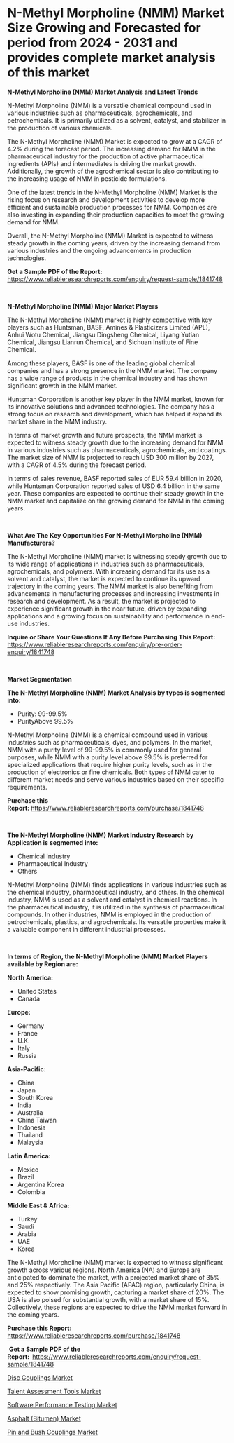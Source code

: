 <p><h1>N-Methyl Morpholine (NMM) Market Size Growing and Forecasted for period from 2024 - 2031 and provides complete market analysis of this market</h1></p><p><strong>N-Methyl Morpholine (NMM) Market Analysis and Latest Trends</strong></p>
<p><p>N-Methyl Morpholine (NMM) is a versatile chemical compound used in various industries such as pharmaceuticals, agrochemicals, and petrochemicals. It is primarily utilized as a solvent, catalyst, and stabilizer in the production of various chemicals.</p><p>The N-Methyl Morpholine (NMM) Market is expected to grow at a CAGR of 4.2% during the forecast period. The increasing demand for NMM in the pharmaceutical industry for the production of active pharmaceutical ingredients (APIs) and intermediates is driving the market growth. Additionally, the growth of the agrochemical sector is also contributing to the increasing usage of NMM in pesticide formulations.</p><p>One of the latest trends in the N-Methyl Morpholine (NMM) Market is the rising focus on research and development activities to develop more efficient and sustainable production processes for NMM. Companies are also investing in expanding their production capacities to meet the growing demand for NMM.</p><p>Overall, the N-Methyl Morpholine (NMM) Market is expected to witness steady growth in the coming years, driven by the increasing demand from various industries and the ongoing advancements in production technologies.</p></p>
<p><strong>Get a Sample PDF of the Report:&nbsp;</strong> <a href="https://www.reliableresearchreports.com/enquiry/request-sample/1841748">https://www.reliableresearchreports.com/enquiry/request-sample/1841748</a></p>
<p>&nbsp;</p>
<p><strong>N-Methyl Morpholine (NMM) Major Market Players</strong></p>
<p><p>The N-Methyl Morpholine (NMM) market is highly competitive with key players such as Huntsman, BASF, Amines & Plasticizers Limited (APL), Anhui Wotu Chemical, Jiangsu Dingsheng Chemical, Liyang Yutian Chemical, Jiangsu Lianrun Chemical, and Sichuan Institute of Fine Chemical.</p><p>Among these players, BASF is one of the leading global chemical companies and has a strong presence in the NMM market. The company has a wide range of products in the chemical industry and has shown significant growth in the NMM market.</p><p>Huntsman Corporation is another key player in the NMM market, known for its innovative solutions and advanced technologies. The company has a strong focus on research and development, which has helped it expand its market share in the NMM industry.</p><p>In terms of market growth and future prospects, the NMM market is expected to witness steady growth due to the increasing demand for NMM in various industries such as pharmaceuticals, agrochemicals, and coatings. The market size of NMM is projected to reach USD 300 million by 2027, with a CAGR of 4.5% during the forecast period.</p><p>In terms of sales revenue, BASF reported sales of EUR 59.4 billion in 2020, while Huntsman Corporation reported sales of USD 6.4 billion in the same year. These companies are expected to continue their steady growth in the NMM market and capitalize on the growing demand for NMM in the coming years.</p></p>
<p>&nbsp;</p>
<p><strong>What Are The Key Opportunities For N-Methyl Morpholine (NMM) Manufacturers?</strong></p>
<p><p>The N-Methyl Morpholine (NMM) market is witnessing steady growth due to its wide range of applications in industries such as pharmaceuticals, agrochemicals, and polymers. With increasing demand for its use as a solvent and catalyst, the market is expected to continue its upward trajectory in the coming years. The NMM market is also benefiting from advancements in manufacturing processes and increasing investments in research and development. As a result, the market is projected to experience significant growth in the near future, driven by expanding applications and a growing focus on sustainability and performance in end-use industries.</p></p>
<p><strong>Inquire or Share Your Questions If Any Before Purchasing This Report:</strong> <a href="https://www.reliableresearchreports.com/enquiry/pre-order-enquiry/1841748">https://www.reliableresearchreports.com/enquiry/pre-order-enquiry/1841748</a></p>
<p>&nbsp;</p>
<p><strong>Market Segmentation</strong></p>
<p><strong>The N-Methyl Morpholine (NMM) Market Analysis by types is segmented into:</strong></p>
<p><ul><li>Purity: 99-99.5%</li><li>PurityAbove 99.5%</li></ul></p>
<p><p>N-Methyl Morpholine (NMM) is a chemical compound used in various industries such as pharmaceuticals, dyes, and polymers. In the market, NMM with a purity level of 99-99.5% is commonly used for general purposes, while NMM with a purity level above 99.5% is preferred for specialized applications that require higher purity levels, such as in the production of electronics or fine chemicals. Both types of NMM cater to different market needs and serve various industries based on their specific requirements.</p></p>
<p><strong>Purchase this Report:&nbsp;</strong><a href="https://www.reliableresearchreports.com/purchase/1841748">https://www.reliableresearchreports.com/purchase/1841748</a></p>
<p>&nbsp;</p>
<p><strong>The N-Methyl Morpholine (NMM) Market Industry Research by Application is segmented into:</strong></p>
<p><ul><li>Chemical Industry</li><li>Pharmaceutical Industry</li><li>Others</li></ul></p>
<p><p>N-Methyl Morpholine (NMM) finds applications in various industries such as the chemical industry, pharmaceutical industry, and others. In the chemical industry, NMM is used as a solvent and catalyst in chemical reactions. In the pharmaceutical industry, it is utilized in the synthesis of pharmaceutical compounds. In other industries, NMM is employed in the production of petrochemicals, plastics, and agrochemicals. Its versatile properties make it a valuable component in different industrial processes.</p></p>
<p>&nbsp;</p>
<p><strong>In terms of Region, the N-Methyl Morpholine (NMM) Market Players available by Region are:</strong></p>
<p>
    <p> <strong> North America: </strong>
        <ul>
            <li>United States</li>
            <li>Canada</li>
        </ul>
        </p> 
    <p> <strong> Europe: </strong>
        <ul>
            <li>Germany</li>
            <li>France</li>
            <li>U.K.</li>
            <li>Italy</li>
            <li>Russia</li>
        </ul>
        </p> 
    <p> <strong> Asia-Pacific: </strong>
        <ul>
            <li>China</li>
            <li>Japan</li>
            <li>South Korea</li>
            <li>India</li>
            <li>Australia</li>
            <li>China Taiwan</li>
            <li>Indonesia</li>
            <li>Thailand</li>
            <li>Malaysia</li>
        </ul>
        </p> 
    <p> <strong> Latin America: </strong>
        <ul>
            <li>Mexico</li>
            <li>Brazil</li>
            <li>Argentina Korea</li>
            <li>Colombia</li>
        </ul>
        </p> 
    <p> <strong> Middle East & Africa: </strong>
        <ul>
            <li>Turkey</li>
            <li>Saudi</li>
            <li>Arabia</li>
            <li>UAE</li>
            <li>Korea</li>
        </ul>
    </p>
    </p>
<p><p>The N-Methyl Morpholine (NMM) market is expected to witness significant growth across various regions. North America (NA) and Europe are anticipated to dominate the market, with a projected market share of 35% and 25% respectively. The Asia Pacific (APAC) region, particularly China, is expected to show promising growth, capturing a market share of 20%. The USA is also poised for substantial growth, with a market share of 15%. Collectively, these regions are expected to drive the NMM market forward in the coming years.</p></p>
<p><strong>Purchase this Report: </strong><a href="https://www.reliableresearchreports.com/purchase/1841748">https://www.reliableresearchreports.com/purchase/1841748</a></p>
<p>&nbsp;<strong>Get a Sample PDF of the Report:&nbsp;&nbsp;</strong><a href="https://www.reliableresearchreports.com/enquiry/request-sample/1841748">https://www.reliableresearchreports.com/enquiry/request-sample/1841748</a></p>
<p><strong></strong></p>
<p><p><a href="https://issuu.com/reportprime-2/docs/disc-couplings-market-size-2030.pptx">Disc Couplings Market</a></p><p><a href="https://medium.com/@reganklocko456458/talent-assessment-tools-market-comprehensive-assessment-by-type-application-and-geography-bc28d3b2d268">Talent Assessment Tools Market</a></p><p><a href="https://medium.com/@reganklocko456458/decoding-software-performance-testing-market-metrics-market-share-trends-and-growth-patterns-0fbfe562a884">Software Performance Testing Market</a></p><p><a href="https://github.com/tamvrosiya/Market-Research-Report-List-3/blob/main/asphalt-bitumen-market.md">Asphalt (Bitumen) Market</a></p><p><a href="https://issuu.com/reportprime-2/docs/pin-and-bush-couplings-market-size-2030.pptx">Pin and Bush Couplings Market</a></p></p>